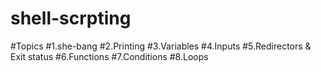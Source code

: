 # shell-scrpting

#Topics
#1.she-bang
#2.Printing
#3.Variables
#4.Inputs
#5.Redirectors & Exit status
#6.Functions
#7.Conditions
#8.Loops

###
